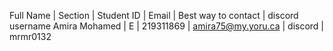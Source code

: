   Full Name     |  Section |   Student ID   |           Email         |   Best way to contact   |   discord username
Amira Mohamed   |     E    |   219311869    |     amira75@my.yoru.ca  |        discord          |    mrmr0132

